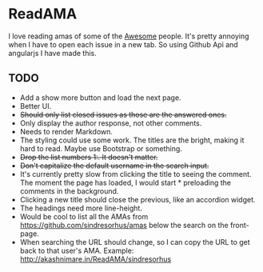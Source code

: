 # ReadAMA
I love reading amas of some of the [Awesome](https://github.com/sindresorhus/amas) people. It's pretty annoying when I have to open each issue in a new tab. So using Github Api and angularjs I have made this.

## TODO
  * Add a show more button and load the next page. 
  * Better UI.
  * <del> Should only list closed issues as those are the answered ones.</del>
  * Only display the author response, not other comments.
  * Needs to render Markdown.
  * The styling could use some work. The titles are the bright, making it hard to read. Maybe use Bootstrap or something.
  * <del> Drop the list numbers 1:. It doesn't matter. </del>
  * <del> Don't capitalize the default username in the search input. <del>
  * It's currently pretty slow from clicking the title to seeing the comment. The moment the page has loaded, I would start *   preloading the comments in the background.
  * Clicking a new title should close the previous, like an accordion widget.
  * The headings need more line-height.
  * Would be cool to list all the AMAs from https://github.com/sindresorhus/amas below the search on the front-page.
  * When searching the URL should change, so I can copy the URL to get back to that user's AMA. Example: http://akashnimare.in/ReadAMA/sindresorhus
